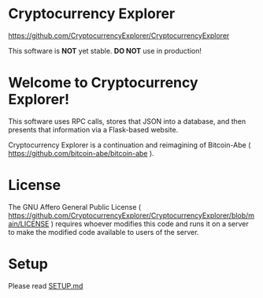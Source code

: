 Cryptocurrency Explorer
==========
https://github.com/CryptocurrencyExplorer/CryptocurrencyExplorer

This software is **NOT** yet stable. **DO NOT** use in production!

Welcome to Cryptocurrency Explorer!
==========
This software uses RPC calls, stores that JSON into a database,
and then presents that information via a Flask-based website.

Cryptocurrency Explorer is a continuation and reimagining of Bitcoin-Abe
( https://github.com/bitcoin-abe/bitcoin-abe ).


License
==========
The GNU Affero General Public License
( https://github.com/CryptocurrencyExplorer/CryptocurrencyExplorer/blob/main/LICENSE )
requires whoever modifies this code and runs it on a server to make the
modified code available to users of the server.


Setup
==========
Please read [SETUP.md](SETUP.md)
